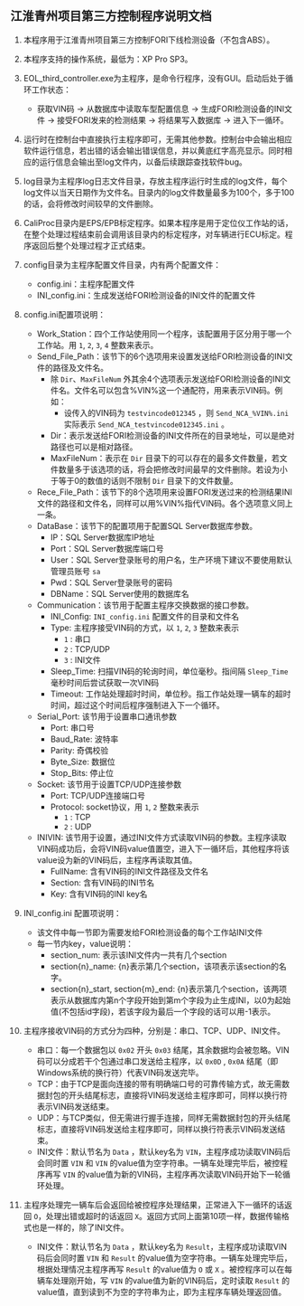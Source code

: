 ## 江淮青州项目第三方控制程序说明文档

1. 本程序用于江淮青州项目第三方控制FORI下线检测设备（不包含ABS）。

2. 本程序支持的操作系统，最低为：XP Pro SP3。

3. EOL_third_controller.exe为主程序，是命令行程序，没有GUI。启动后处于循环工作状态：
	- 获取VIN码 -> 从数据库中读取车型配置信息 -> 生成FORI检测设备的INI文件 -> 接受FORI发来的检测结果 -> 将结果写入数据库 -> 进入下一循环。

4. 运行时在控制台中直接执行主程序即可，无需其他参数。控制台中会输出相应软件运行信息，若出错的话会输出错误信息，并以黄底红字高亮显示。同时相应的运行信息会输出至log文件内，以备后续跟踪查找软件bug。

5. log目录为主程序log日志文件目录，存放主程序运行时生成的log文件，每个log文件以当天日期作为文件名。目录内的log文件数量最多为100个，多于100的话，会将修改时间较早的文件删除。

6. CaliProc目录内是EPS/EPB标定程序。如果本程序是用于定位仪工作站的话，在整个处理过程结束前会调用该目录内的标定程序，对车辆进行ECU标定。程序返回后整个处理过程才正式结束。

7. config目录为主程序配置文件目录，内有两个配置文件：
	- config.ini：主程序配置文件
	- INI_config.ini：生成发送给FORI检测设备的INI文件的配置文件

8. config.ini配置项说明：
	- Work_Station：四个工作站使用同一个程序，该配置用于区分用于哪一个工作站。用 `1`, `2`, `3`, `4` 整数来表示。
	- Send_File_Path：该节下的6个选项用来设置发送给FORI检测设备的INI文件的路径及文件名。
		- 除 `Dir`、`MaxFileNum` 外其余4个选项表示发送给FORI检测设备的INI文件名。文件名可以包含%VIN%这一个通配符，用来表示VIN码。例如：
			- 设传入的VIN码为 `testvincode012345` ，则 `Send_NCA_%VIN%.ini` 实际表示 `Send_NCA_testvincode012345.ini` 。
		- Dir：表示发送给FORI检测设备的INI文件所在的目录地址，可以是绝对路径也可以是相对路径。
		- MaxFileNum：表示在 `Dir` 目录下的可以存在的最多文件数量，若文件数量多于该选项的话，将会把修改时间最早的文件删除。若设为小于等于0的数值的话则不限制 `Dir` 目录下的文件数量。
	- Rece_File_Path：该节下的8个选项用来设置FORI发送过来的检测结果INI文件的路径和文件名，同样可以用%VIN%指代VIN码。各个选项意义同上一条。
	- DataBase：该节下的配置项用于配置SQL Server数据库参数。
		- IP：SQL Server数据库IP地址
		- Port：SQL Server数据库端口号
		- User：SQL Server登录账号的用户名，生产环境下建议不要使用默认管理员账号 `sa`
		- Pwd：SQL Server登录账号的密码
		- DBName：SQL Server使用的数据库名
	- Communication：该节用于配置主程序交换数据的接口参数。
		- INI_Config: `INI_config.ini` 配置文件的目录和文件名
		- Type: 主程序接受VIN码的方式，以 `1`, `2`, `3` 整数来表示
			- `1` : 串口
			- `2` : TCP/UDP
			- `3` : INI文件
		- Sleep_Time: 扫描VIN码的轮询时间，单位毫秒。指间隔 `Sleep_Time` 毫秒时间后尝试获取一次VIN码
		- Timeout: 工作站处理超时时间，单位秒。指工作站处理一辆车的超时时间，超过这个时间后程序强制进入下一个循环。
	- Serial_Port: 该节用于设置串口通讯参数
		- Port: 串口号
		- Baud_Rate: 波特率
		- Parity: 奇偶校验
		- Byte_Size: 数据位
		- Stop_Bits: 停止位
	- Socket: 该节用于设置TCP/UDP连接参数
		- Port: TCP/UDP连接端口号
		- Protocol: socket协议，用 `1`, `2` 整数来表示
			- `1` : TCP
			- `2` : UDP
	- INIVIN: 该节用于设置，通过INI文件方式读取VIN码的参数。主程序读取VIN码成功后，会将VIN码value值置空，进入下一循环后，其他程序将该value设为新的VIN码后，主程序再读取其值。
		- FullName: 含有VIN码的INI文件路径及文件名
		- Section: 含有VIN码的INI节名
		- Key: 含有VIN码的INI key名
9. INI_config.ini 配置项说明：
	- 该文件中每一节即为需要发给FORI检测设备的每个工作站INI文件
	- 每一节内key，value说明：
		- section_num: 表示该INI文件内一共有几个section
		- section{n}_name: {n}表示第几个section，该项表示该section的名字。
		- section{n}_start, section{m}_end: {n}表示第几个section，该两项表示从数据库内第n个字段开始到第m个字段为止生成INI，以0为起始值(不包括id字段)，若该字段为最后一个字段的话可以用-1表示。

10. 主程序接收VIN码的方式分为四种，分别是：串口、TCP、UDP、INI文件。
	- 串口：每一个数据包以 `0x02` 开头 `0x03` 结尾，其余数据均会被忽略。VIN码可以分成若干个包通过串口发送给主程序，以 `0x0D` , `0x0A` 结尾（即Windows系统的换行符）代表VIN码发送完毕。
	- TCP：由于TCP是面向连接的带有明确端口号的可靠传输方式，故无需数据封包的开头结尾标志，直接将VIN码发送给主程序即可，同样以换行符表示VIN码发送结束。
	- UDP：与TCP类似，但无需进行握手连接，同样无需数据封包的开头结尾标志，直接将VIN码发送给主程序即可，同样以换行符表示VIN码发送结束。
	- INI文件：默认节名为 `Data` ，默认key名为 `VIN`，主程序成功读取VIN码后会同时置 `VIN` 和  `VIN` 的value值为空字符串。一辆车处理完毕后，被控程序再写 `VIN` 的value值为新的VIN码，主程序再次读取VIN码开始下一轮循环处理。

11. 主程序处理完一辆车后会返回给被控程序处理结果，正常进入下一循环的话返回 `O`，处理出错或超时的话返回 `X`。返回方式同上面第10项一样，数据传输格式也是一样的，除了INI文件。
	- INI文件：默认节名为 `Data` ，默认key名为 `Result`，主程序成功读取VIN码后会同时置 `VIN` 和 `Result` 的value值为空字符串。一辆车处理完毕后，根据处理情况主程序再写 `Result` 的value值为 `O` 或 `X` 。被控程序可以在每辆车处理刚开始，写 `VIN` 的value值为新的VIN码后，定时读取 `Result` 的value值，直到读到不为空的字符串为止，即为主程序车辆处理返回值。